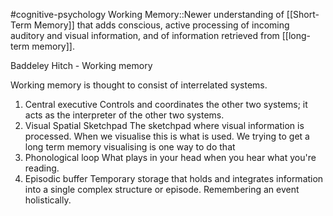 #cognitive-psychology 
Working Memory::Newer understanding of [[Short-Term Memory]] that adds conscious, active processing of incoming auditory and visual information, and of information retrieved from [[long-term memory]].
<!--SR:!2024-04-11,2,210-->


Baddeley Hitch - Working memory

Working memory is thought to consist of interrelated systems.
1. Central executive
		Controls and coordinates the other two systems; it acts as the interpreter of the other two systems. 
1. Visual Spatial Sketchpad
		The sketchpad where visual information is processed. When we visualise this is what is used. We trying to get a long term memory visualising is one way to do that
1. Phonological loop
		What plays in your head when you hear what you're reading.
2. Episodic buffer
		Temporary storage that holds and integrates information into a single complex structure or episode. Remembering an event holistically.